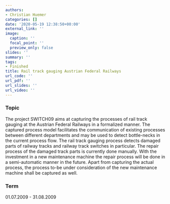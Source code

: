 ```yaml
---
authors:
- Christian Huemer
categories: []
date: '2020-05-19 12:38:50+00:00'
external_link: ''
image:
  caption: ''
  focal_point: ''
  preview_only: false
slides: ''
summary: ''
tags:
- Finished
title: Rail track gauging Austrian Federal Railways
url_code: ''
url_pdf: ''
url_slides: ''
url_video: ''
---
```


### Topic

The project SWITCH09 aims at capturing the processes of rail track gauging at the Austrian Federal Railways in a formalized manner. The captured process model facilitates the communication of existing processes between different departments and may be used to detect bottle-necks in the current process flow. The rail track gauging process detects damaged parts of railway tracks and railway track switches in particular. The repair process of the damaged track parts is currently done manually. With the investment in a new maintenance machine the repair process will be done in a semi-automatic manner in the future. Apart from capturing the actual process, the process to-be under consideration of the new maintenance machine shall be captured as well.

### Term

01.07.2009 - 31.08.2009
